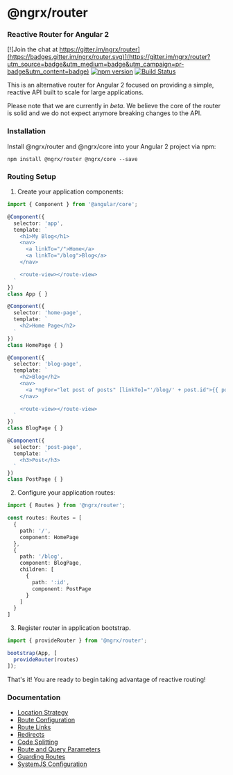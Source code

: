 # @ngrx/router
### Reactive Router for Angular 2
[![Join the chat at https://gitter.im/ngrx/router](https://badges.gitter.im/ngrx/router.svg)](https://gitter.im/ngrx/router?utm_source=badge&utm_medium=badge&utm_campaign=pr-badge&utm_content=badge)
[![npm version](https://badge.fury.io/js/%40ngrx%2Frouter.svg)](https://badge.fury.io/js/%40ngrx%2Frouter)
[![Build Status](https://codeship.com/projects/68a711c0-df45-0133-c764-764018ced76c/status?branch=master)](https://codeship.com/projects/144986)

This is an alternative router for Angular 2 focused on providing a simple, reactive API built to scale for large applications.

Please note that we are currently in _beta_. We believe the core of the router is solid and we do not expect anymore breaking changes to the API.

### Installation
Install @ngrx/router and @ngrx/core into your Angular 2 project via npm:

```
npm install @ngrx/router @ngrx/core --save
```

### Routing Setup

1. Create your application components:

  ```ts
  import { Component } from '@angular/core';

  @Component({
    selector: 'app',
    template: `
      <h1>My Blog</h1>
      <nav>
        <a linkTo="/">Home</a>
        <a linkTo="/blog">Blog</a>
      </nav>

      <route-view></route-view>
    `
  })
  class App { }

  @Component({
    selector: 'home-page',
    template: `
      <h2>Home Page</h2>
    `
  })
  class HomePage { }

  @Component({
    selector: 'blog-page',
    template: `
      <h2>Blog</h2>
      <nav>
        <a *ngFor="let post of posts" [linkTo]="'/blog/' + post.id">{{ post.title }}</a>
      </nav>

      <route-view></route-view>
    `
  })
  class BlogPage { }

  @Component({
    selector: 'post-page',
    template: `
      <h3>Post</h3>
    `
  })
  class PostPage { }
  ```
2. Configure your application routes:

  ```ts
  import { Routes } from '@ngrx/router';

  const routes: Routes = [
    {
      path: '/',
      component: HomePage
    },
    {
      path: '/blog',
      component: BlogPage,
      children: [
        {
          path: ':id',
          component: PostPage
        }
      ]
    }
  ]
  ```

3. Register router in application bootstrap.

  ```ts
  import { provideRouter } from '@ngrx/router';

  bootstrap(App, [
    provideRouter(routes)
  ]);
  ```

That's it! You are ready to begin taking advantage of reactive routing!

### Documentation

* [Location Strategy](./docs/overview/location-strategy.md)
* [Route Configuration](./docs/overview/route.md)
* [Route Links](./docs/overview/links.md)
* [Redirects](./docs/overview/redirect.md)
* [Code Splitting](./docs/overview/code-splitting.md)
* [Route and Query Parameters](./docs/overview/params.md)
* [Guarding Routes](./docs/overview/guards.md)
* [SystemJS Configuration](./docs/overview/systemjs.md)
